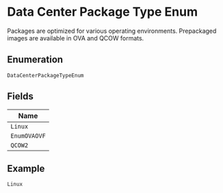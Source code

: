 
# Data Center Package Type Enum

Packages are optimized for various operating environments. Prepackaged images are available in OVA and QCOW formats.

## Enumeration

`DataCenterPackageTypeEnum`

## Fields

| Name |
|  --- |
| `Linux` |
| `EnumOVAOVF` |
| `QCOW2` |

## Example

```
Linux
```

